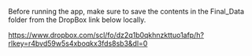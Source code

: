 Before running the app, make sure to save the contents in the Final_Data folder from the DropBox link below locally.

https://www.dropbox.com/scl/fo/dz2q1b0qkhnzkttuo1afp/h?rlkey=r4bvd59w5s4xboqkx3fds8sb3&dl=0